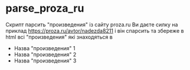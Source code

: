 # parse_proza_ru

Скрипт парсить "произведения" із сайту proza.ru
Ви даєте силку на приклад https://proza.ru/avtor/nadezda8211 і він спарсить та збереже в html всі "произведения" які знаходяться в <ul><li>Назва "произведения" 1</li><li>Назва "произведения" 2</li><li>Назва "произведения" 3</li></ul>
